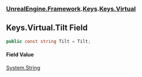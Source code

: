 ### [UnrealEngine.Framework](./UnrealEngine-Framework.md 'UnrealEngine.Framework').[Keys](./Keys.md 'UnrealEngine.Framework.Keys').[Keys.Virtual](./Keys-Virtual.md 'UnrealEngine.Framework.Keys.Virtual')
## Keys.Virtual.Tilt Field
  
```csharp
public const string Tilt = Tilt;
```
#### Field Value
[System.String](https://docs.microsoft.com/en-us/dotnet/api/System.String 'System.String')  
